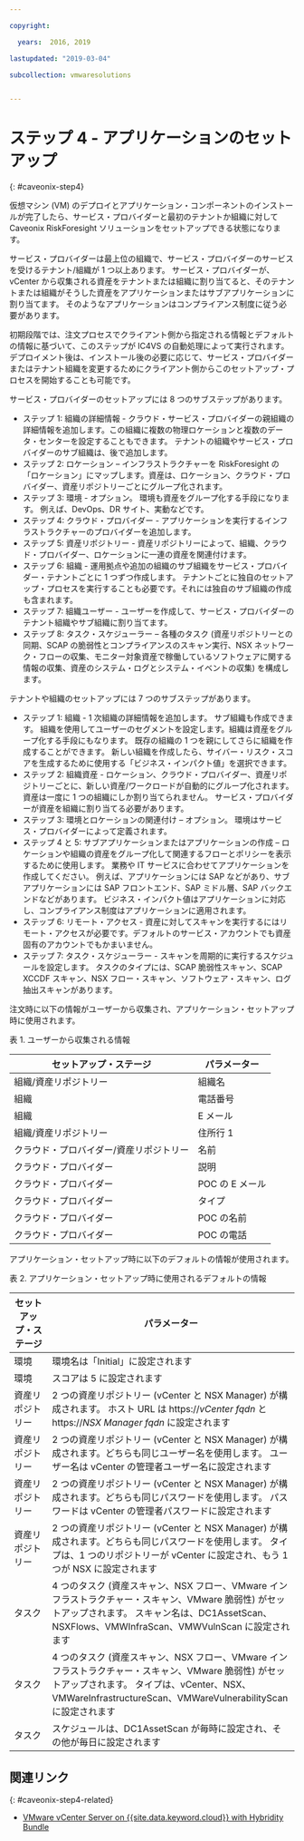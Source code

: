 ```yaml
---

copyright:

  years:  2016, 2019

lastupdated: "2019-03-04"

subcollection: vmwaresolutions


---
```


# ステップ 4 - アプリケーションのセットアップ
{: #caveonix-step4}

仮想マシン (VM) のデプロイとアプリケーション・コンポーネントのインストールが完了したら、サービス・プロバイダーと最初のテナントか組織に対して Caveonix RiskForesight ソリューションをセットアップできる状態になります。

サービス・プロバイダーは最上位の組織で、サービス・プロバイダーのサービスを受けるテナント/組織が 1 つ以上あります。 サービス・プロバイダーが、vCenter から収集される資産をテナントまたは組織に割り当てると、そのテナントまたは組織がそうした資産をアプリケーションまたはサブアプリケーションに割り当てます。 そのようなアプリケーションはコンプライアンス制度に従う必要があります。

初期段階では、注文プロセスでクライアント側から指定される情報とデフォルトの情報に基づいて、このステップが IC4VS の自動処理によって実行されます。 デプロイメント後は、インストール後の必要に応じて、サービス・プロバイダーまたはテナント組織を変更するためにクライアント側からこのセットアップ・プロセスを開始することも可能です。

サービス・プロバイダーのセットアップには 8 つのサブステップがあります。
-	ステップ 1: 組織の詳細情報 - クラウド・サービス・プロバイダーの親組織の詳細情報を追加します。この組織に複数の物理ロケーションと複数のデータ・センターを設定することもできます。 テナントの組織やサービス・プロバイダーのサブ組織は、後で追加します。
-	ステップ 2: ロケーション – インフラストラクチャーを RiskForesight の「ロケーション」にマップします。資産は、ロケーション、クラウド・プロバイダー、資産リポジトリーごとにグループ化されます。
-	ステップ 3: 環境 - オプション。 環境も資産をグループ化する手段になります。 例えば、DevOps、DR サイト、実動などです。
-	ステップ 4: クラウド・プロバイダー - アプリケーションを実行するインフラストラクチャーのプロバイダーを追加します。
-	ステップ 5: 資産リポジトリー - 資産リポジトリーによって、組織、クラウド・プロバイダー、ロケーションに一連の資産を関連付けます。
-	ステップ 6: 組織 - 運用拠点や追加の組織のサブ組織をサービス・プロバイダー・テナントごとに 1 つずつ作成します。 テナントごとに独自のセットアップ・プロセスを実行することも必要です。それには独自のサブ組織の作成も含まれます。
-	ステップ 7: 組織ユーザー - ユーザーを作成して、サービス・プロバイダーのテナント組織やサブ組織に割り当てます。
-	ステップ 8: タスク・スケジューラー – 各種のタスク (資産リポジトリーとの同期、SCAP の脆弱性とコンプライアンスのスキャン実行、NSX ネットワーク・フローの収集、モニター対象資産で稼働しているソフトウェアに関する情報の収集、資産のシステム・ログとシステム・イベントの収集) を構成します。

テナントや組織のセットアップには 7 つのサブステップがあります。

-	ステップ 1: 組織 - 1 次組織の詳細情報を追加します。 サブ組織も作成できます。 組織を使用してユーザーのセグメントを設定します。組織は資産をグループ化する手段にもなります。 既存の組織の 1 つを親にしてさらに組織を作成することができます。 新しい組織を作成したら、サイバー・リスク・スコアを生成するために使用する「ビジネス・インパクト値」を選択できます。
-	ステップ 2: 組織資産 - ロケーション、クラウド・プロバイダー、資産リポジトリーごとに、新しい資産/ワークロードが自動的にグループ化されます。 資産は一度に 1 つの組織にしか割り当てられません。 サービス・プロバイダーが資産を組織に割り当てる必要があります。
-	ステップ 3: 環境とロケーションの関連付け – オプション。 環境はサービス・プロバイダーによって定義されます。
-	ステップ 4 と 5: サブアプリケーションまたはアプリケーションの作成 – ロケーションや組織の資産をグループ化して関連するフローとポリシーを表示するために使用します。 業務や IT サービスに合わせてアプリケーションを作成してください。 例えば、アプリケーションには SAP などがあり、サブアプリケーションには SAP フロントエンド、SAP ミドル層、SAP バックエンドなどがあります。 ビジネス・インパクト値はアプリケーションに対応し、コンプライアンス制度はアプリケーションに適用されます。
-	ステップ 6: リモート・アクセス - 資産に対してスキャンを実行するにはリモート・アクセスが必要です。デフォルトのサービス・アカウントでも資産固有のアカウントでもかまいません。
-	ステップ 7: タスク・スケジューラー - スキャンを周期的に実行するスケジュールを設定します。 タスクのタイプには、SCAP 脆弱性スキャン、SCAP XCCDF スキャン、NSX フロー・スキャン、ソフトウェア・スキャン、ログ抽出スキャンがあります。

注文時に以下の情報がユーザーから収集され、アプリケーション・セットアップ時に使用されます。

表 1. ユーザーから収集される情報

|セットアップ・ステージ |パラメーター |
|---|---|
|組織/資産リポジトリー  |組織名 |
|組織 |電話番号 |
|組織 |E メール |
|組織/資産リポジトリー |住所行 1 |
|クラウド・プロバイダー/資産リポジトリー |名前 |
|クラウド・プロバイダー |説明 |
|クラウド・プロバイダー |POC の E メール |
|クラウド・プロバイダー |タイプ|
|クラウド・プロバイダー |POC の名前 |
|クラウド・プロバイダー |POC の電話 |

アプリケーション・セットアップ時に以下のデフォルトの情報が使用されます。

表 2. アプリケーション・セットアップ時に使用されるデフォルトの情報

|セットアップ・ステージ |パラメーター |
|---|---|
|環境 |環境名は「Initial」に設定されます|
|環境 | スコアは 5 に設定されます|
|資産リポジトリー |2 つの資産リポジトリー (vCenter と NSX Manager) が構成されます。 ホスト URL は https://*vCenter fqdn* と https://*NSX Manager fqdn* に設定されます|
|資産リポジトリー |2 つの資産リポジトリー (vCenter と NSX Manager) が構成されます。どちらも同じユーザー名を使用します。 ユーザー名は vCenter の管理者ユーザー名に設定されます|
|資産リポジトリー |2 つの資産リポジトリー (vCenter と NSX Manager) が構成されます。どちらも同じパスワードを使用します。 パスワードは vCenter の管理者パスワードに設定されます
|資産リポジトリー |2 つの資産リポジトリー (vCenter と NSX Manager) が構成されます。どちらも同じパスワードを使用します。 タイプは、1 つのリポジトリーが vCenter に設定され、もう 1 つが NSX に設定されます
|タスク |4 つのタスク (資産スキャン、NSX フロー、VMware インフラストラクチャー・スキャン、VMware 脆弱性) がセットアップされます。 スキャン名は、DC1AssetScan、NSXFlows、VMWInfraScan、VMWVulnScan に設定されます |
|タスク |4 つのタスク (資産スキャン、NSX フロー、VMware インフラストラクチャー・スキャン、VMware 脆弱性) がセットアップされます。 タイプは、vCenter、NSX、VMWareInfrastructureScan、VMWareVulnerabilityScan に設定されます |
|タスク |スケジュールは、DC1AssetScan が毎時に設定され、その他が毎日に設定されます |

## 関連リンク
{: #caveonix-step4-related}

* [VMware vCenter Server on {{site.data.keyword.cloud}} with Hybridity Bundle](/docs/services/vmwaresolutions/archiref/vcs?topic=vmware-solutions-vcs-hybridity-intro)
